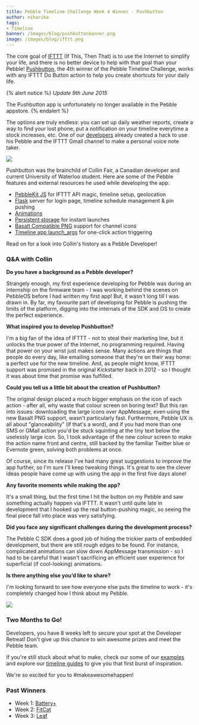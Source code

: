 ```yaml
---
title: Pebble Timeline Challenge Week 4 Winner - Pushbutton 
author: niharika
tags: 
- Timeline
banner: /images/blog/pushbuttonbanner.png
image: /images/blog/ifttt.png
---
```


The core goal of [IFTTT](https://ifttt.com/) (If This, Then That) is to use the 
Internet to simplify your life, and there is no better device to help with that 
goal than your Pebble! 
[Pushbutton](https://apps.getpebble.com/en_US/application/556111e92ff3b5887c000122), 
the 4th winner of the Pebble Timeline Challenge, works with any IFTTT Do Button 
action to help you create shortcuts for your daily life.



{% alert notice %}
_Update 9th June 2015_

The Pushbutton app is unfortunately no longer available in the Pebble appstore.
{% endalert %}

The options are truly endless: you can set up daily weather reports, create
a way to find your lost phone, put a notification on your timeline everytime 
a stock increases, etc. One of our 
[developers](https://twitter.com/YGalanter/status/603339339658035200) already 
created a hack to use his Pebble and the IFTTT Gmail channel to make a personal 
voice note taker. 

![](/images/blog/dobutton_options.png)

Pushbutton was the brainchild of Collin Fair, a Canadian developer and current 
University of Waterloo student. Here are some of the Pebble features and 
external resources he used while developing the app. 

- [PebbleKit JS](/docs/pebblekit-js) for IFTTT API magic, timeline setup, geolocation
- [Flask](http://flask.pocoo.org/) server for login page, timeline schedule 
management & pin pushing
- [Animations](/guides/graphics-and-animations/animations) 
- [Persistent storage](/guides/events-and-services/persistent-storage/)
for instant launches
- [Basalt Compatible PNG](/docs/c/Foundation/Resources/File_Formats/PNG8_File_Format/)
support for channel icons
- [Timeline app launch_args](``APP_LAUNCH_TIMELINE_ACTION``) for one-click action 
triggering

Read on for a look into Collin's history as a Pebble Developer!

### Q&A with Collin 

**Do you have a background as a Pebble developer?**

Strangely enough, my first experience developing for Pebble was during an 
internship on the firmware team - I was working behind the scenes on PebbleOS 
before I had written my first app! But, it wasn't long till I was drawn in. By 
far, my favourite part of developing for Pebble is pushing the limits of the 
platform, digging into the internals of the SDK and OS to create the perfect 
experience.

**What inspired you to develop Pushbutton?**

I'm a big fan of the idea of IFTTT - not to steal their marketing line, but it
unlocks the true power of the Internet, no programming required. Having that 
power on your wrist just makes sense. Many actions are things that people do 
every day, like emailing someone that they're on their way home: a perfect use 
for the new timeline. And, as people might know, IFTTT support was promised in 
the original Kickstarter back in 2012 - so I thought it was about time that 
promise was fulfilled. 

**Could you tell us a little bit about the creation of Pushbutton?**

The original design placed a much bigger emphasis on the icon of each action - 
after all, why waste that colour screen on boring text? But this ran into 
issues: downloading the large icons over AppMessage, even using the new Basalt 
PNG support, wasn't particularly fast. Furthermore, Pebble UX is all about 
"glanceability" (if that's a word), and if you had more than one SMS or GMail 
action you'd be stuck squinting at the tiny text below the uselessly large icon.
So, I took advantage of the new colour screen to make the action name front and 
centre, still backed by the familiar Twitter blue or Evernote green, solving 
both problems at once.

Of course, since its release I've had many great suggestions to improve the app 
further, so I'm sure I'll keep tweaking things. It's great to see the clever 
ideas people have come up with using the app in the first five days alone!

**Any favorite moments while making the app?**

It's a small thing, but the first time I hit the button on my Pebble and saw 
something actually happen via IFTTT. It wasn't until quite late in development 
that I hooked up the real button-pushing magic, so seeing the final piece fall 
into place was very satisfying. 

**Did you face any significant challenges during the development process?**

The Pebble C SDK does a good job of hiding the trickier parts of embedded 
development, but there are still rough edges to be found. For instance, 
complicated animations can slow down AppMessage transmission - so I had to be 
careful that I wasn't sacrificing an efficient user experience for superficial 
(if cool-looking) animations.

**Is there anything else you’d like to share?**

I'm looking forward to see how everyone else puts the timeline to work - it's 
completely changed how I think about my Pebble.

![](/images/blog/collinfair-pushbutton.png)

### Two Months to Go!

Developers, you have 8 weeks left to secure your spot at the Developer Retreat! 
Don't give up this chance to win awesome prizes and meet the Pebble team.

If you're still stuck about what to make, check our some of our 
[examples](/examples/) and explore our 
[timeline guides](/guides/pebble-timeline) to give you that first burst of
inspiration.

We're so excited for you to #makeawesomehappen!

### Past Winners 

- Week 1: [Battery+](/blog/2015/05/08/timeline-challenge-week-1/)
- Week 2: [FitCat](/blog/2015/05/17/timeline-challenge-week-two/)
- Week 3: [Leaf](/blog/2015/05/22/timeline-challenge-week-three/)
